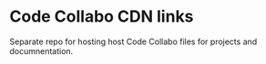 # Code Collabo CDN links
Separate repo for hosting host Code Collabo files for projects and documnentation.